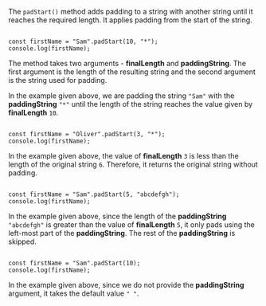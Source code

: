 The `padStart()` method adds padding to a string
with another string until it reaches the required length.
It applies padding from the start of the string.

<codeblock language="javascript" type="lesson">
<code>
const firstName = "Sam".padStart(10, "*");
console.log(firstName);
</code>
</codeblock>

The method takes two arguments - **finalLength**
and
**paddingString**.
The first argument is the length of the resulting string
and
the second argument is the string used for padding.

In the example given above, we are padding
the string `"Sam"` with the **paddingString** `"*"`
until the length of the string reaches
the value given by **finalLength** `10`.

<codeblock language="javascript" type="lesson">
<code>
const firstName = "Oliver".padStart(3, "*");
console.log(firstName);
</code>
</codeblock>

In the example given above,
the value of **finalLength** `3` is
less than the length of the original string `6`.
Therefore, it returns the original string without padding.

<codeblock language="javascript" type="lesson">
<code>
const firstName = "Sam".padStart(5, "abcdefgh");
console.log(firstName);
</code>
</codeblock>

In the example given above,
since the length of the **paddingString** `"abcdefgh"`
is greater than
the value of **finalLength** `5`,
it only pads using the
left-most part of the **paddingString**.
The rest of the **paddingString** is skipped.

<codeblock language="javascript" type="lesson">
<code>
const firstName = "Sam".padStart(10);
console.log(firstName);
</code>
</codeblock>

In the example given above,
since we do not provide the **paddingString** argument,
it takes the default value `" "`.
